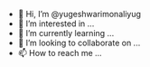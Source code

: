 - 👋 Hi, I’m @yugeshwarimonaliyug
- 👀 I’m interested in ...
- 🌱 I’m currently learning ...
- 💞️ I’m looking to collaborate on ...
- 📫 How to reach me ...

<!---
yugeshwarimonaliyug/yugeshwarimonaliyug is a ✨ special ✨ repository because its `README.md` (this file) appears on your GitHub profile.
You can click the Preview link to take a look at your changes.
--->
